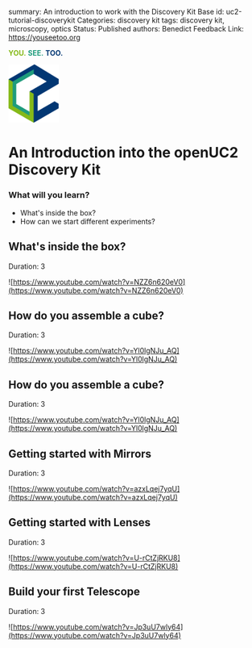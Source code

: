


summary: An introduction to work with the Discovery Kit Base 
id: uc2-tutorial-discoverykit
Categories: discovery kit
tags: discovery kit, microscopy, optics
Status: Published
authors: Benedict
Feedback Link: https://youseetoo.org


<span style="color:#85B918"> __YOU\.__ </span> <span style="color:#000000"> </span>
<span style="color:#1F9C7C"> __SEE\.__ </span> <span style="color:#000000"> </span>
<span style="color:#023773"> __TOO\.__ </span>

<p align="left">
<img src="./assets/UC2_LOGO.png" width="100">
</p>



# An Introduction into the openUC2 Discovery Kit 
<!----------------------------------------->
### What will you learn?
- What's inside the box?
- How can we start different experiments?

<!----------------------------------------->
## What's inside the box?
Duration: 3


![https://www.youtube.com/watch?v=NZZ6n620eV0](https://www.youtube.com/watch?v=NZZ6n620eV0)


<!----------------------------------------->
## How do you assemble a cube?
Duration: 3

![https://www.youtube.com/watch?v=Yl0lgNJu_AQ](https://www.youtube.com/watch?v=Yl0lgNJu_AQ)


<!----------------------------------------->
## How do you assemble a cube?
Duration: 3

![https://www.youtube.com/watch?v=Yl0lgNJu_AQ](https://www.youtube.com/watch?v=Yl0lgNJu_AQ)


<!----------------------------------------->
## Getting started with Mirrors
Duration: 3

![https://www.youtube.com/watch?v=azxLqej7yqU](https://www.youtube.com/watch?v=azxLqej7yqU)



<!----------------------------------------->
## Getting started with Lenses
Duration: 3

![https://www.youtube.com/watch?v=U-rCtZjRKU8](https://www.youtube.com/watch?v=U-rCtZjRKU8)


<!----------------------------------------->
## Build your first Telescope 
Duration: 3

![https://www.youtube.com/watch?v=Jp3uU7wly64](https://www.youtube.com/watch?v=Jp3uU7wly64)



